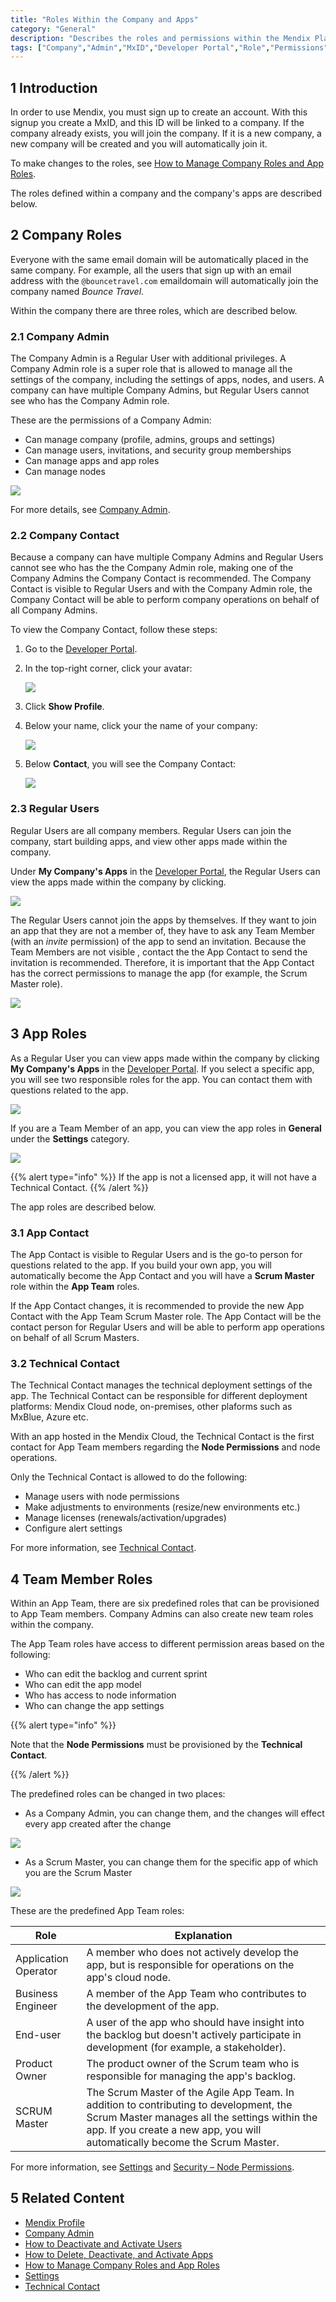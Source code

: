 ```yaml
---
title: "Roles Within the Company and Apps"
category: "General"
description: "Describes the roles and permissions within the Mendix Platform."
tags: ["Company","Admin","MxID","Developer Portal","Role","Permissions"]
---
```


## 1 Introduction

In order to use Mendix, you must sign up to create an account. With this signup you create a MxID, and this ID will be linked to a company. If the company already exists, you will join the company. If it is a new company, a new company will be created and you will automatically join it.

To make changes to the roles, see [How to Manage Company Roles and App Roles](/developerportal/howto/change-roles).

The roles defined within a company and the company's apps are described below.

## 2 Company Roles

Everyone with the same email domain will be automatically placed in the same company. For example, all the users that sign up with an email address with the `@bouncetravel.com` emaildomain will automatically join the company named *Bounce Travel*.

Within the company there are three roles, which are described below.

### 2.1 Company Admin

The Company Admin is a Regular User with additional privileges. A Company Admin role is a super role that is allowed to manage all the settings of the company, including the settings of apps, nodes, and users. A company can have multiple Company Admins, but Regular Users cannot see who has the Company Admin role.

These are the permissions of a Company Admin:

* Can manage company (profile, admins, groups and settings)
* Can manage users, invitations, and security group memberships
* Can manage apps and app roles
* Can manage nodes

 ![](attachments/companyadmin/company-admin.png)

For more details, see [Company Admin](/developerportal/companyadmin).

### 2.2 Company Contact

Because a company can have multiple Company Admins and Regular Users cannot see who has the the Company Admin role, making one of the Company Admins the Company Contact is recommended. The Company Contact is visible to Regular Users and with the Company Admin role, the Company Contact will be able to perform company operations on behalf of all Company Admins.

To view the Company Contact, follow these steps:

1. Go to the [Developer Portal](http://home.mendix.com).
2.  In the top-right corner, click your avatar:

    ![](attachments/general/showprofile.jpg)

3. Click **Show Profile**.
4.  Below your name, click your the name of your company:

    ![](attachments/mendix-profile/my-profile.jpg)
 
5.  Below **Contact**, you will see the Company Contact:

    ![](attachments/general/company-contact.png)

### 2.3 Regular Users

Regular Users are all company members. Regular Users can join the company, start building apps, and view other apps made within the company. 

Under **My Company's Apps** in the [Developer Portal](http://home.mendix.com), the Regular Users can view the apps made within the company by clicking.

![](attachments/general/myapps.png)

The Regular Users cannot join the apps by themselves. If they want to join an app that they are not a member of, they have to ask any Team Member (with an *invite* permission) of the app to send an invitation. Because the Team Members are not visible , contact the the App Contact to send the invitation is recommended. Therefore, it is important that the App Contact has the correct permissions to manage the app (for example, the Scrum Master role).

 ![](attachments/general/company-app.png)

## 3 App Roles

As a Regular User you can view apps made within the company by clicking **My Company's Apps** in the [Developer Portal](http://home.mendix.com). If you select a specific app, you will see two responsible roles for the app. You can contact them with questions related to the app.

 ![](attachments/general/company-app.png)

 If you are a Team Member of an app, you can view the app roles in **General** under the **Settings** category.

 ![](attachments/settings/app-roles.png)

{{% alert type="info" %}}
If the app is not a licensed app, it will not have a Technical Contact.
{{% /alert %}}

The app roles are described below.

### 3.1 App Contact

The App Contact is visible to Regular Users and is the go-to person for questions related to the app. If you build your own app, you will automatically become the App Contact and you will have a **Scrum Master** role within the **App Team** roles.

If the App Contact changes, it is recommended to provide the new App Contact with the App Team Scrum Master role. The App Contact will be the contact person for Regular Users and will be able to perform app operations on behalf of all Scrum Masters.

### 3.2 Technical Contact

The Technical Contact manages the technical deployment settings of the app. The Technical Contact can be responsible for different deployment platforms: Mendix Cloud node, on-premises, other plaforms such as MxBlue, Azure etc. 

With an app hosted in the Mendix Cloud, the Technical Contact is the first contact for App Team members regarding the **Node Permissions** and node operations.

Only the Technical Contact is allowed to do the following:

* Manage users with node permissions
* Make adjustments to environments (resize/new environments etc.)
* Manage licenses (renewals/activation/upgrades)
* Configure alert settings

For more information, see [Technical Contact](/developerportal/general/technical-contact).

## 4 Team Member Roles

Within an App Team, there are six predefined roles that can be provisioned to App Team members. Company Admins can also create new team roles within the company.

The App Team roles have access to different permission areas based on the following:

* Who can edit the backlog and current sprint
* Who can edit the app model
* Who has access to node information
* Who can change the app settings

{{% alert type="info" %}}

Note that the **Node Permissions** must be provisioned by the **Technical Contact**.

{{% /alert %}}

The predefined roles can be changed in two places:

*	As a Company Admin, you can change them, and the changes will effect every app created after the change

 ![](attachments/companyadmin/admin-roles.png)

*	As a Scrum Master, you can change them for the specific app of which you are the Scrum Master

 ![](attachments/settings/app-team.png)

These are the predefined App Team roles:

Role | Explanation
------------ | -------------
Application Operator | A member who does not actively develop the app, but is responsible for operations on the app's cloud node.
Business Engineer | A member of the App Team who contributes to the development of the app.
End-user | A user of the app who should have insight into the backlog but doesn't actively participate in development (for example, a stakeholder).
Product Owner | The product owner of the Scrum team who is responsible for managing the app's backlog.
SCRUM Master | The Scrum Master of the Agile App Team. In addition to contributing to development, the Scrum Master manages all the settings within the app. If you create a new app, you will automatically become the Scrum Master.

For more information, see [Settings](/developerportal/settings) and [Security – Node Permissions](/developerportal/settings/node-permissions).

## 5 Related Content

* [Mendix Profile](mendix-profile)
* [Company Admin](/developerportal/companyadmin)
* [How to Deactivate and Activate Users](/developerportal/howto/deactivate-users)
* [How to Delete, Deactivate, and Activate Apps](/developerportal/howto/delete-apps)
* [How to Manage Company Roles and App Roles](/developerportal/howto/change-roles)
* [Settings](/developerportal/settings)
* [Technical Contact](technical-contact)

